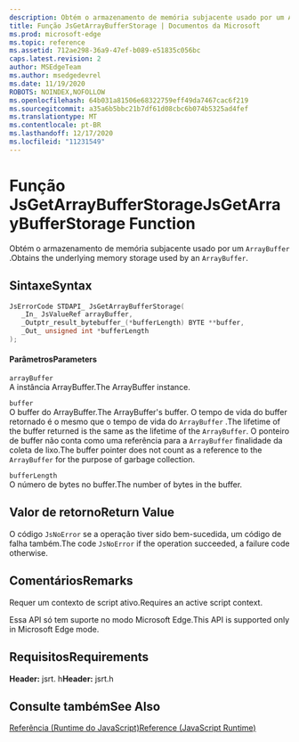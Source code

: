 ```yaml
---
description: Obtém o armazenamento de memória subjacente usado por um ArrayBuffer.
title: Função JsGetArrayBufferStorage | Documentos da Microsoft
ms.prod: microsoft-edge
ms.topic: reference
ms.assetid: 712ae298-36a9-47ef-b089-e51835c056bc
caps.latest.revision: 2
author: MSEdgeTeam
ms.author: msedgedevrel
ms.date: 11/19/2020
ROBOTS: NOINDEX,NOFOLLOW
ms.openlocfilehash: 64b031a81506e68322759eff49da7467cac6f219
ms.sourcegitcommit: a35a6b5bbc21b7df61d08cbc6b074b5325ad4fef
ms.translationtype: MT
ms.contentlocale: pt-BR
ms.lasthandoff: 12/17/2020
ms.locfileid: "11231549"
---
```

# <span data-ttu-id="fb647-103">Função JsGetArrayBufferStorage</span><span class="sxs-lookup"><span data-stu-id="fb647-103">JsGetArrayBufferStorage Function</span></span>

<span data-ttu-id="fb647-104">Obtém o armazenamento de memória subjacente usado por um `ArrayBuffer` .</span><span class="sxs-lookup"><span data-stu-id="fb647-104">Obtains the underlying memory storage used by an `ArrayBuffer`.</span></span>  
  
## <span data-ttu-id="fb647-105">Sintaxe</span><span class="sxs-lookup"><span data-stu-id="fb647-105">Syntax</span></span>  
  
```cpp  
JsErrorCode STDAPI_ JsGetArrayBufferStorage(  
   _In_ JsValueRef arrayBuffer,  
   _Outptr_result_bytebuffer_(*bufferLength) BYTE **buffer,  
   _Out_ unsigned int *bufferLength  
);  
```  
  
#### <span data-ttu-id="fb647-106">Parâmetros</span><span class="sxs-lookup"><span data-stu-id="fb647-106">Parameters</span></span>  
 `arrayBuffer`  
 <span data-ttu-id="fb647-107">A instância ArrayBuffer.</span><span class="sxs-lookup"><span data-stu-id="fb647-107">The ArrayBuffer instance.</span></span>  
  
 `buffer`  
 <span data-ttu-id="fb647-108">O buffer do ArrayBuffer.</span><span class="sxs-lookup"><span data-stu-id="fb647-108">The ArrayBuffer's buffer.</span></span> <span data-ttu-id="fb647-109">O tempo de vida do buffer retornado é o mesmo que o tempo de vida do `ArrayBuffer` .</span><span class="sxs-lookup"><span data-stu-id="fb647-109">The lifetime of the buffer returned is the same as the lifetime of the `ArrayBuffer`.</span></span> <span data-ttu-id="fb647-110">O ponteiro de buffer não conta como uma referência para a `ArrayBuffer` finalidade da coleta de lixo.</span><span class="sxs-lookup"><span data-stu-id="fb647-110">The buffer pointer does not count as a reference to the `ArrayBuffer` for the purpose of garbage collection.</span></span>  
  
 `bufferLength`  
 <span data-ttu-id="fb647-111">O número de bytes no buffer.</span><span class="sxs-lookup"><span data-stu-id="fb647-111">The number of bytes in the buffer.</span></span>  
  
## <span data-ttu-id="fb647-112">Valor de retorno</span><span class="sxs-lookup"><span data-stu-id="fb647-112">Return Value</span></span>  
 <span data-ttu-id="fb647-113">O código `JsNoError` se a operação tiver sido bem-sucedida, um código de falha também.</span><span class="sxs-lookup"><span data-stu-id="fb647-113">The code `JsNoError` if the operation succeeded, a failure code otherwise.</span></span>  
  
## <span data-ttu-id="fb647-114">Comentários</span><span class="sxs-lookup"><span data-stu-id="fb647-114">Remarks</span></span>  
 <span data-ttu-id="fb647-115">Requer um contexto de script ativo.</span><span class="sxs-lookup"><span data-stu-id="fb647-115">Requires an active script context.</span></span>  
  
 <span data-ttu-id="fb647-116">Essa API só tem suporte no modo Microsoft Edge.</span><span class="sxs-lookup"><span data-stu-id="fb647-116">This API is supported only in Microsoft Edge mode.</span></span>  
  
## <span data-ttu-id="fb647-117">Requisitos</span><span class="sxs-lookup"><span data-stu-id="fb647-117">Requirements</span></span>  
 <span data-ttu-id="fb647-118">**Header:** jsrt. h</span><span class="sxs-lookup"><span data-stu-id="fb647-118">**Header:** jsrt.h</span></span>  
  
## <span data-ttu-id="fb647-119">Consulte também</span><span class="sxs-lookup"><span data-stu-id="fb647-119">See Also</span></span>  
 [<span data-ttu-id="fb647-120">Referência (Runtime do JavaScript)</span><span class="sxs-lookup"><span data-stu-id="fb647-120">Reference (JavaScript Runtime)</span></span>](../chakra-hosting/reference-javascript-runtime.md)
